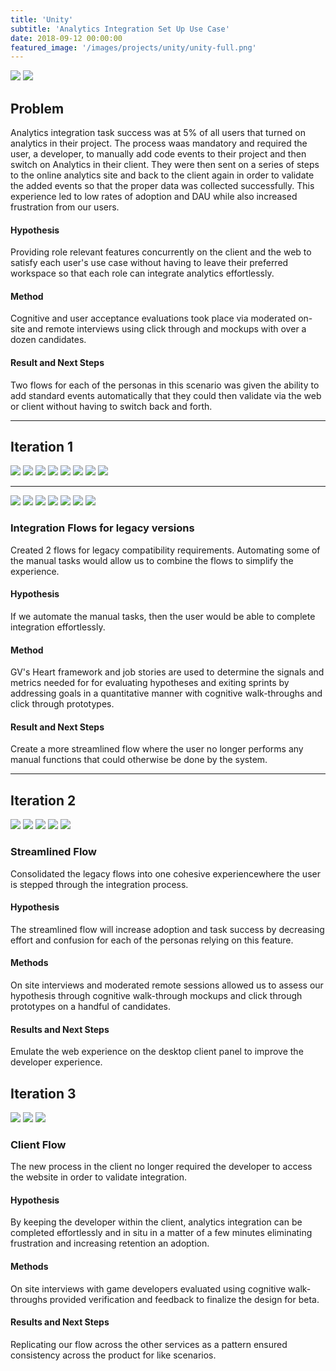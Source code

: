 ```yaml
---
title: 'Unity'
subtitle: 'Analytics Integration Set Up Use Case'
date: 2018-09-12 00:00:00
featured_image: '/images/projects/unity/unity-full.png'
---
```



<div class="gallery" data-columns="1">
<img src="/images/projects/unity/old-integration-1.png" >
<img src="/images/projects/unity/old-integration-2.png" >
</div>

## Problem 

Analytics integration task success was at 5% of all users that turned on analytics in their project. The process waas mandatory and required the user, a developer, to manually add code events to their project and then switch on Analytics in their client. They were then sent on a series of steps to the online analytics site and back to the client again in order to validate the added events so that the proper data was collected successfully. 
This experience led to low rates of adoption and DAU while also  increased frustration from our users.

#### Hypothesis

Providing role relevant features concurrently on the client and the web to satisfy each user's use case without having to leave their preferred workspace so that each role can integrate analytics effortlessly. 

#### Method

Cognitive and user acceptance evaluations took place via moderated on-site and remote interviews using click through and mockups with over a dozen candidates. 

#### Result and Next Steps

Two flows for each of the personas in this scenario was given the ability to add standard events automatically that they could then validate via the web or client without having to switch back and forth. 

---

## Iteration 1

<div class="gallery" data-columns="4">
<img src="/images/projects/unity/44.png" >
<img src="/images/projects/unity/45.png">
<img src="/images/projects/unity/46.png">
<img src="/images/projects/unity/47.png">
<img src="/images/projects/unity/48.png">
<img src="/images/projects/unity/49.png">
<img src="/images/projects/unity/50.png">
<img src="/images/projects/unity/51.png">
</div>

---
<div class="gallery" data-columns="4">
<img src="/images/projects/unity/52.png" >
<img src="/images/projects/unity/53.png">
<img src="/images/projects/unity/54.png">
<img src="/images/projects/unity/55.png">
<img src="/images/projects/unity/56.png">
<img src="/images/projects/unity/57.png">
<img src="/images/projects/unity/51.png">
</div>

### Integration Flows for legacy versions

Created 2 flows for legacy compatibility requirements. Automating some of the manual tasks would allow us to combine the flows to simplify the experience.

#### Hypothesis

If we automate the manual tasks, then the user would be able to complete integration effortlessly.

#### Method

GV's Heart framework and job stories are used to determine the signals and metrics needed for for evaluating  hypotheses and exiting sprints by addressing goals in a quantitative manner with cognitive walk-throughs and click through prototypes.

#### Result and Next Steps

Create a more streamlined flow where the user no longer performs any manual functions that could otherwise be done by the system.

---


## Iteration 2

<div class="gallery" data-columns="4">
<img src="/images/projects/unity/39.png" >
<img src="/images/projects/unity/40.png">
<img src="/images/projects/unity/41.png">
<img src="/images/projects/unity/42.png">
<img src="/images/projects/unity/43.png">
</div>

### Streamlined Flow

 Consolidated the legacy flows into one cohesive experiencewhere the user is stepped through the integration process.

#### Hypothesis

 The streamlined flow will increase adoption and task success by decreasing effort and confusion for each of the personas relying on this feature. 

#### Methods

On site interviews and moderated remote sessions allowed us to assess our hypothesis through cognitive walk-through mockups and click through prototypes on a handful of candidates.


#### Results and Next Steps

Emulate the web experience on the desktop client panel to improve the developer experience. 

## Iteration 3

<div class="gallery" data-columns="1">
<img src="/images/projects/unity/Light.jpg">
<img src="/images/projects/unity/Dark.jpg">
<img src="/images/projects/unity/Dark.png">
</div>

### Client Flow

The new process in the client no longer required the developer to access the website in order to validate integration.

#### Hypothesis

By keeping the developer within the client, analytics integration can be completed effortlessly and in situ in a matter of a few minutes eliminating frustration and increasing retention an adoption.

#### Methods

 On site interviews with game developers evaluated using cognitive walk-throughs provided verification and feedback to finalize the design for beta. 


#### Results and Next Steps

Replicating our flow across the other services as a pattern ensured consistency across the product for like scenarios.